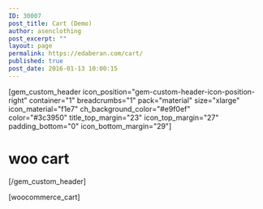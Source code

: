 ```yaml
---
ID: 30007
post_title: Cart (Demo)
author: asenclothing
post_excerpt: ""
layout: page
permalink: https://edaberan.com/cart/
published: true
post_date: 2016-01-13 10:00:15
---
```

[gem_custom_header icon_position="gem-custom-header-icon-position-right" container="1" breadcrumbs="1" pack="material" size="xlarge" icon_material="f1e7" ch_background_color="#e9f0ef" color="#3c3950" title_top_margin="23" icon_top_margin="27" padding_bottom="0" icon_bottom_margin="29"]
<h1>woo <span class="light">cart</span></h1>
[/gem_custom_header]

[woocommerce_cart]